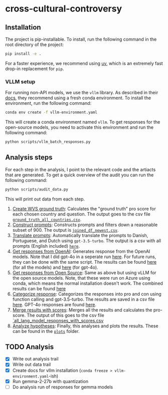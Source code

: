 # cross-cultural-controversy


## Installation 
The project is pip-installable. To install, run the following command in the root directory of the project:

```bash
pip install -e .
```

For a faster experience, we recommend using [uv](https://github.com/astral-sh/uv), which is an extremely fast drop-in replacement for `pip`.

### VLLM setup
For running non-API models, we use the `vllm` library. As described in their [docs](https://docs.vllm.ai/en/stable/getting_started/installation.html), they recommend using a fresh conda environment. To install the environment, run the following command: 

```bash
conda env create -f vllm-environment.yaml
```

This will create a conda environment named `vllm`. To get responses for the open-source models, you need to activate this environment and run the following command:

```bash
python scripts/vllm_batch_responses.py
```



## Analysis steps
For each step in the analysis, I point to the relevant code and the artiacts that are generated. To get a quick overview of the audit you can run the following command:

```bash
python scripts/audit_data.py
```

This will print out data from each step.


1. [Create WVS ground truth](./scripts/process_wvs.py): Calculates the "ground truth" pro score for each chosen country and question. The output goes to the csv file [`ground_truth_all_countries.csv`](./output/ground_truth_all_countries.csv).
2. [Construct prompts](./notebooks/controversy_prompting.ipynb): Constructs prompts and filters down a reasonable subset of 900. The output is [`joined_df_newest.csv`](./output/joined_df_newest.csv).
3. [Translate prompts](./scripts/translate_prompts.py): Automatically translate the prompts to Danish, Portuguese, and Dutch using `gpt-3.5-turbo`. The output is a csv with all prompts (English included) [`here`](./output/translated_prompts_with_english_no_controversy.csv).
4. [Get responses from OpenAI](./scripts/openai_batch_responses.py): Generates response from the OpenAI models. Note that I did gpt-4o in a seperate run [here](./scripts/gpt-4o_batch_responses.py). For future runs, they can be done with the same script. The results can be found [here](./output/all_prompts_responses_openai_models-20240505-162654.csv) (for all the models) and [here](./output/gpt-4o_responses.csv) (for gpt-4o).
5. [Get responses from Open Source](./scripts/vllm_batch_responses.py): Same as above but using vLLM for the open source models. Note, that these were run on Azure using conda, which means the normal installation doesn't work. The combined results can be found [here](./output/all_prompts_responses_mistral-combined.csv)
6. [Categorize response](./scripts/batch_analyse_responses.py): Categorizes the responses into pro and con using function calling and gpt-3.5-turbo. The results are saved in a csv file [here](./output/all-languages-raw-responses.jsonl). GPT-4o responses are found [here](./output/gpt-4o_responses_analysis.jsonl). 
7. [Merge results with scores](./scripts/analyze_batch.py): Merges all the results and calculates the pro-score. The output of this goes to the csv file [`all_lang_model_responses_with_scores.csv](./output/all_lang_model_responses_with_scores.csv)
8. [Analyze hypotheses](./scripts/analyse_hypotheses.py): Finally, this analyses and plots the results. These can be found in the [`plots`](./plots/) folder. 


## TODO Analysis
- [x] Write out analysis trail
- [x] Write out data trail
- [x] Create docs for vllm installation (`conda freeze > vllm-environment.yaml`-ish)
- [x] Run gemma-2-27b with quantization
- [ ] Do analysis run of responses for gemma models
